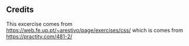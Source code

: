 ## Credits
This excercise comes from https://web.fe.up.pt/~arestivo/page/exercises/css/ which is comes from https://practity.com/481-2/
